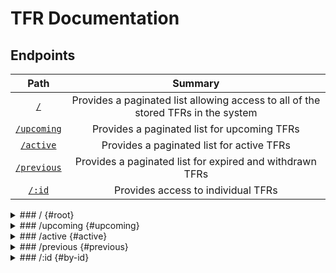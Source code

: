 # TFR Documentation

## Endpoints
|Path|Summary|
|:---:|:---:|
|[`/`](#root)|Provides a paginated list allowing access to all of the stored TFRs in the system|
|[`/upcoming`](#upcoming)|Provides a paginated list for upcoming TFRs|
|[`/active`](#active)|Provides a paginated list for active TFRs|
|[`/previous`](#previous)|Provides a paginated list for expired and withdrawn TFRs|
|[`/:id`](#by-id)|Provides access to individual TFRs|

<details>
<summary>### / {#root}
</summary>

<br>
The root path of this endpoint provides access to a paginated list of all TFRs currently stored in the system.

#### Parameters

|Name|Example|Description|
|:---:|:---:|:---:|
|limit|limit=20|The number of entries to return (max 100)|
|offset|offset=20|The number of entries to skip before returning data|

#### Sample URL

```
https://nextlaunch.org/api/0.0.1/tfr?limit=20&offset=20
```

</details>

<details>
<summary>### /upcoming {#upcoming}
</summary>

<br>
This endpoint provides access to a paginated list of all TFRs in the system which meet the following conditions:
- Start time has not passed
- TFR is not cancelled or withdrawn

#### Parameters

|Name|Example|Description|
|:---:|:---:|:---:|
|limit|limit=20|The number of entries to return (max 100)|
|offset|offset=20|The number of entries to skip before returning data|

#### Sample URL

```
https://nextlaunch.org/api/0.0.1/tfr/upcoming?limit=20&offset=20
```
</details>


<details>
<summary>### /active {#active}
</summary>

<br>
This endpoint provides access to a paginated list of all TFRs in the system which meet the following conditions:
- Start time has passed
- End time has not passed
- TFR is not cancelled or withdrawn

#### Parameters

|Name|Example|Description|
|:---:|:---:|:---:|
|limit|limit=20|The number of entries to return (max 100)|
|offset|offset=20|The number of entries to skip before returning data|

#### Sample URL

```
https://nextlaunch.org/api/0.0.1/tfr/active?limit=20&offset=20
```
</details>


<details>
<summary>### /previous {#previous}
</summary>

<br>
This endpoint provides access to a paginated list of all TFRs in the system which meet the following conditions:
- End time has passed OR TFR is cancelled or withdrawn

#### Parameters

|Name|Example|Description|
|:---:|:---:|:---:|
|limit|limit=20|The number of entries to return (max 100)|
|offset|offset=20|The number of entries to skip before returning data|

#### Sample URL

```
https://nextlaunch.org/api/0.0.1/tfr/previous?limit=20&offset=20
```
</details>


<details>
<summary>### /:id {#by-id}
</summary>

<br>
This endpoint provides access to a single TFR

#### Arguments

|Name|Expected Type|Examples|Description|
|:---:|:---:|:---:|:---:|
|id|UUID(v4)/String|`797d0a62-3aab-460e-9881-f18f2bd1bc97` or `1_4530`|The ID of the entry to return|

#### Sample URLs

```
https://nextlaunch.org/api/0.0.1/tfr/797d0a62-3aab-460e-9881-f18f2bd1bc97
```

```
https://nextlaunch.org/api/0.0.1/tfr/1_4530
```
</details>